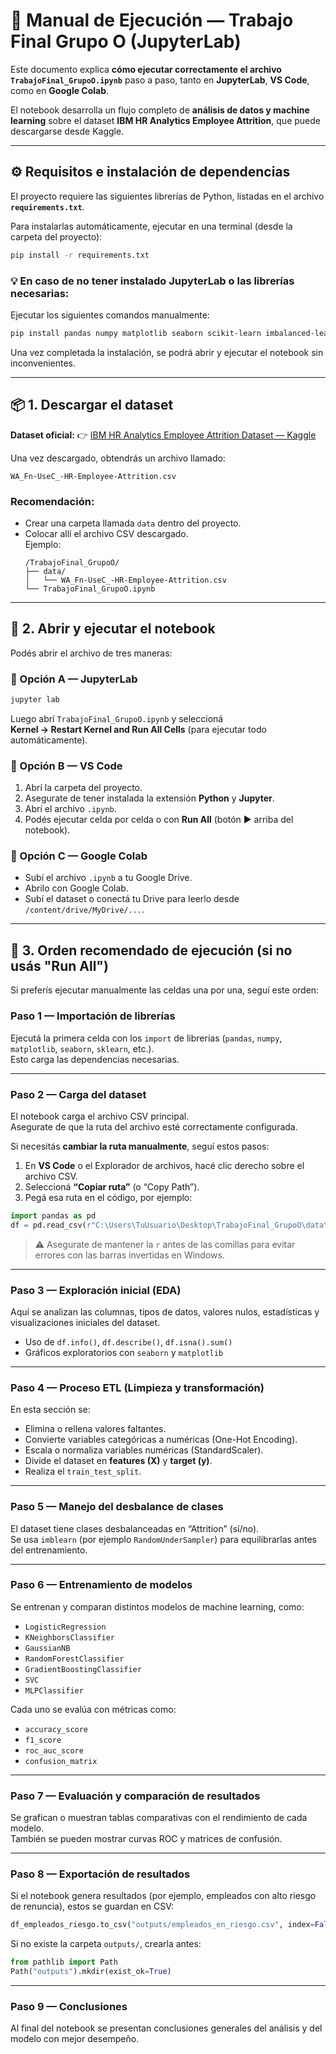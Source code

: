 # 🧭 Manual de Ejecución — Trabajo Final Grupo O (JupyterLab)

Este documento explica **cómo ejecutar correctamente el archivo `TrabajoFinal_GrupoO.ipynb`** paso a paso, tanto en **JupyterLab**, **VS Code**, como en **Google Colab**.  

El notebook desarrolla un flujo completo de **análisis de datos y machine learning** sobre el dataset **IBM HR Analytics Employee Attrition**, que puede descargarse desde Kaggle.

---

## ⚙️ Requisitos e instalación de dependencias

El proyecto requiere las siguientes librerías de Python, listadas en el archivo **`requirements.txt`**.

Para instalarlas automáticamente, ejecutar en una terminal (desde la carpeta del proyecto):

```bash
pip install -r requirements.txt
```

### 💡 En caso de no tener instalado JupyterLab o las librerías necesarias:
Ejecutar los siguientes comandos manualmente:

```bash
pip install pandas numpy matplotlib seaborn scikit-learn imbalanced-learn jupyterlab ipykernel
```

Una vez completada la instalación, se podrá abrir y ejecutar el notebook sin inconvenientes.

---

## 📦 1. Descargar el dataset

**Dataset oficial:**
👉 [IBM HR Analytics Employee Attrition Dataset — Kaggle](https://www.kaggle.com/datasets/pavansubhasht/ibm-hr-analytics-attrition-dataset/data)

Una vez descargado, obtendrás un archivo llamado:

```
WA_Fn-UseC_-HR-Employee-Attrition.csv
```

### Recomendación:
- Crear una carpeta llamada `data` dentro del proyecto.  
- Colocar allí el archivo CSV descargado.  
  Ejemplo:
  ```
  /TrabajoFinal_GrupoO/
  ├── data/
  │   └── WA_Fn-UseC_-HR-Employee-Attrition.csv
  └── TrabajoFinal_GrupoO.ipynb
  ```

---

## 🧰 2. Abrir y ejecutar el notebook

Podés abrir el archivo de tres maneras:

### 🔹 Opción A — **JupyterLab**
```bash
jupyter lab
```
Luego abrí `TrabajoFinal_GrupoO.ipynb` y seleccioná  
**Kernel → Restart Kernel and Run All Cells** (para ejecutar todo automáticamente).

### 🔹 Opción B — **VS Code**
1. Abrí la carpeta del proyecto.  
2. Asegurate de tener instalada la extensión **Python** y **Jupyter**.  
3. Abrí el archivo `.ipynb`.  
4. Podés ejecutar celda por celda o con **Run All** (botón ▶️ arriba del notebook).

### 🔹 Opción C — **Google Colab**
- Subí el archivo `.ipynb` a tu Google Drive.  
- Abrilo con Google Colab.  
- Subí el dataset o conectá tu Drive para leerlo desde `/content/drive/MyDrive/...`.

---

## 🧩 3. Orden recomendado de ejecución (si no usás "Run All")

Si preferís ejecutar manualmente las celdas una por una, seguí este orden:

### **Paso 1 — Importación de librerías**
Ejecutá la primera celda con los `import` de librerías (`pandas`, `numpy`, `matplotlib`, `seaborn`, `sklearn`, etc.).  
Esto carga las dependencias necesarias.

---

### **Paso 2 — Carga del dataset**
El notebook carga el archivo CSV principal.  
Asegurate de que la ruta del archivo esté correctamente configurada.

Si necesitás **cambiar la ruta manualmente**, seguí estos pasos:

1. En **VS Code** o el Explorador de archivos, hacé clic derecho sobre el archivo CSV.  
2. Seleccioná **“Copiar ruta”** (o “Copy Path”).  
3. Pegá esa ruta en el código, por ejemplo:

```python
import pandas as pd
df = pd.read_csv(r"C:\Users\TuUsuario\Desktop\TrabajoFinal_GrupoO\data\WA_Fn-UseC_-HR-Employee-Attrition.csv")
```

> ⚠️ Asegurate de mantener la `r` antes de las comillas para evitar errores con las barras invertidas en Windows.

---

### **Paso 3 — Exploración inicial (EDA)**
Aquí se analizan las columnas, tipos de datos, valores nulos, estadísticas y visualizaciones iniciales del dataset.

- Uso de `df.info()`, `df.describe()`, `df.isna().sum()`  
- Gráficos exploratorios con `seaborn` y `matplotlib`

---

### **Paso 4 — Proceso ETL (Limpieza y transformación)**
En esta sección se:
- Elimina o rellena valores faltantes.  
- Convierte variables categóricas a numéricas (One-Hot Encoding).  
- Escala o normaliza variables numéricas (StandardScaler).  
- Divide el dataset en **features (X)** y **target (y)**.  
- Realiza el `train_test_split`.

---

### **Paso 5 — Manejo del desbalance de clases**
El dataset tiene clases desbalanceadas en “Attrition” (sí/no).  
Se usa `imblearn` (por ejemplo `RandomUnderSampler`) para equilibrarlas antes del entrenamiento.

---

### **Paso 6 — Entrenamiento de modelos**
Se entrenan y comparan distintos modelos de machine learning, como:
- `LogisticRegression`
- `KNeighborsClassifier`
- `GaussianNB`
- `RandomForestClassifier`
- `GradientBoostingClassifier`
- `SVC`
- `MLPClassifier`

Cada uno se evalúa con métricas como:
- `accuracy_score`
- `f1_score`
- `roc_auc_score`
- `confusion_matrix`

---

### **Paso 7 — Evaluación y comparación de resultados**
Se grafican o muestran tablas comparativas con el rendimiento de cada modelo.  
También se pueden mostrar curvas ROC y matrices de confusión.

---

### **Paso 8 — Exportación de resultados**
Si el notebook genera resultados (por ejemplo, empleados con alto riesgo de renuncia), estos se guardan en CSV:

```python
df_empleados_riesgo.to_csv("outputs/empleados_en_riesgo.csv", index=False)
```

Si no existe la carpeta `outputs/`, crearla antes:

```python
from pathlib import Path
Path("outputs").mkdir(exist_ok=True)
```

---

### **Paso 9 — Conclusiones**
Al final del notebook se presentan conclusiones generales del análisis y del modelo con mejor desempeño.

